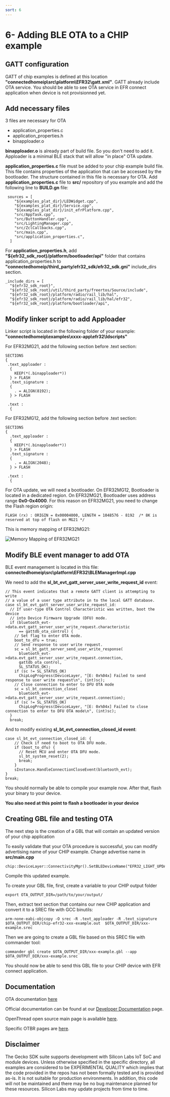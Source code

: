 ```yaml
---
sort: 6
---
```


# 6- Adding BLE OTA to a CHIP example

## GATT configuration

GATT of chip examples is defined at this location **"connectedhomeip\src\platform\EFR32\gatt.xml"**. GATT already include OTA service. You should be able to see OTA service in EFR connect application when device is not provisionned yet.


## Add necessary files

3 files are necessary for OTA
 - application_properties.c
 - application_properties.h
 - binapploader.o

**binapploader.o** is already part of build file. So you don't need to add it. Apploader is a minimal BLE stack that will allow "in place" OTA update.

**application_properties.c** file must be added to your chip example build file. This file contains properties of the application that can be accessed by the bootloader. The structure contained in this file is necessary for OTA. Add **application_properties.c** file to **src/** repository of you example and add the following line to **BUILD.gn** file:

```
 sources = [
    "${examples_plat_dir}/LEDWidget.cpp",
    "${examples_plat_dir}/Service.cpp",
    "${examples_plat_dir}/init_efrPlatform.cpp",
    "src/AppTask.cpp",
    "src/ButtonHandler.cpp",
    "src/LightingManager.cpp",
    "src/ZclCallbacks.cpp",
    "src/main.cpp",
    "src/application_properties.c",
  ]

```

For **application_properties.h**, add **"${efr32_sdk_root}/platform/bootloader/api"** folder that contains application_properties.h to **"connectedhomeip/third_party/efr32_sdk/efr32_sdk.gni"** include_dirs section.

```
_include_dirs = [
  "${efr32_sdk_root}",
  "${efr32_sdk_root}/util/third_party/freertos/Source/include",
  "${efr32_sdk_root}/platform/radio/rail_lib/hal",
  "${efr32_sdk_root}/platform/radio/rail_lib/hal/efr32",
  "${efr32_sdk_root}/platform/bootloader/api",

```

## Modify linker script to add Apploader

Linker script is located in the following folder of your example: **"connectedhomeip\examples\xxxx-app\efr32\ldscripts"**

For EFR32MG21, add the following section before .text section:

```
SECTIONS
{
 .text_apploader :
  {
    KEEP(*(.binapploader*))
  } > FLASH
  .text_signature :
  {
    . = ALIGN(8192);
  } > FLASH

 .text :
  {
```

For EFR32MG12, add the following section before .text section:

```
SECTIONS
{
  .text_apploader :
  {
    KEEP(*(.binapploader*))
  } > FLASH
  .text_signature :
  {
    . = ALIGN(2048);
  } > FLASH

 .text :
  {
```

For OTA update, we will need a bootloader. On EFR32MG12, Bootloader is located in a dedicated region. On EFR32MG21, Bootloader uses address range **0x0-0x4000**. For this reason on EFR32MG21, you need to change the Flash region origin:

```
FLASH (rx) : ORIGIN = 0x00004000, LENGTH = 1048576 - 8192  /* 8K is reserved at top of flash on MG21 */
```
This is memory mapping of EFR32MG21:

![Memory Mapping of EFR32MG21](mmapEFR32MG21.JPG?raw=true "Memory Mapping of EFR32MG21")


## Modify BLE event manager to add OTA 

BLE event management is located in this file: **connectedhomeip\src\platform\EFR32\BLEManagerImpl.cpp**

We need to add the **sl_bt_evt_gatt_server_user_write_request_id** event:

```
// This event indicates that a remote GATT client is attempting to write
// a value of a user type attribute in to the local GATT database.
case sl_bt_evt_gatt_server_user_write_request_id:
  // If user-type OTA Control Characteristic was written, boot the device
  // into Device Firmware Upgrade (DFU) mode.
  if (bluetooth_evt->data.evt_gatt_server_user_write_request.characteristic
      == gattdb_ota_control) {
    // Set flag to enter OTA mode.
    boot_to_dfu = true;
    // Send response to user write request.
    sc = sl_bt_gatt_server_send_user_write_response(
      bluetooth_evt->data.evt_gatt_server_user_write_request.connection,
      gattdb_ota_control,
      SL_STATUS_OK);
    if (sc != SL_STATUS_OK)
      ChipLogProgress(DeviceLayer, "[E: 0x%04x] Failed to send response to user write request\n", (int)sc);
    // Close connection to enter to DFU OTA mode
    sc = sl_bt_connection_close(
      bluetooth_evt->data.evt_gatt_server_user_write_request.connection);
    if (sc != SL_STATUS_OK)
      ChipLogProgress(DeviceLayer, "[E: 0x%04x] Failed to close connection to enter to DFU OTA mode\n", (int)sc);
  }
  break;

```

And to modify existing **sl_bt_evt_connection_closed_id event**: 

```
case sl_bt_evt_connection_closed_id: {
    // Check if need to boot to OTA DFU mode.
    if (boot_to_dfu) {
      // Reset MCU and enter OTA DFU mode.
      sl_bt_system_reset(2);
      break;
    }
    sInstance.HandleConnectionCloseEvent(bluetooth_evt);
}
break;
```


You should normally be able to compile your example now. After that, flash your binary to your device. 

**You also need at this point to flash a bootloader in your device**


## Creating GBL file and testing OTA


The next step is the creation of a GBL that will contain an updated version of your chip application

To easily validate that your OTA procedure is successful, you can modify advertising name of your CHIP example.
Change advertise name in **src/main.cpp**


```
chip::DeviceLayer::ConnectivityMgr().SetBLEDeviceName("EFR32_LIGHT_UPDATED");

```
Compile this updated example.

To create your GBL file, first, create a variable to your CHIP output folder 

```
export OTA_OUTPUT_DIR=/path/to/your/output/
```

Then, extract text section that contains our new CHIP application and convert it to a SREC file with GCC binutils:

```
arm-none-eabi-objcopy -O srec -R .text_apploader -R .text_signature  $OTA_OUTPUT_DIR/chip-efr32-xxx-example.out  $OTA_OUTPUT_DIR/xxx-example.srec
```

Then we are going to create a GBL file based on this SREC file with commander tool:

```
commander gbl create $OTA_OUTPUT_DIR/xxx-example.gbl --app $OTA_OUTPUT_DIR/xxx-example.srec 
```

You should now be able to send this GBL file to your CHIP device with EFR connect application.


## Documentation ##

OTA documentation [here](https://docs.silabs.com/bluetooth/latest/general/firmware-upgrade/uploading-firmware-images-using-ota-dfu)

Official documentation can be found at our [Developer Documentation](https://docs.silabs.com/openthread/latest/) page.

OpenThread open source main page is available [here](https://openthread.io/).

Specific OTBR pages are [here](https://openthread.io/guides/border-router).

## Disclaimer ##

The Gecko SDK suite supports development with Silicon Labs IoT SoC and module devices. Unless otherwise specified in the specific directory, all examples are considered to be EXPERIMENTAL QUALITY which implies that the code provided in the repos has not been formally tested and is provided as-is.  It is not suitable for production environments.  In addition, this code will not be maintained and there may be no bug maintenance planned for these resources. Silicon Labs may update projects from time to time.


